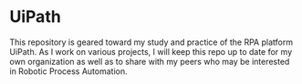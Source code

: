 # UiPath
This repository is geared toward my study and practice of the RPA platform UiPath. As I work on various projects, I will keep this repo up to date for my own organization as well as to share with my peers who may be interested in Robotic Process Automation.
